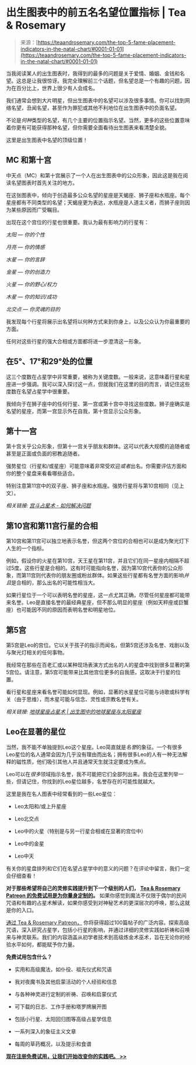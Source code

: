 <!--yml

类别：未分类

日期：2024-06-12 18:23:32

-->

# 出生图表中的前五名名望位置指标 | Tea & Rosemary

> 来源：[https://teaandrosemary.com/the-top-5-fame-placement-indicators-in-the-natal-chart/#0001-01-01](https://teaandrosemary.com/the-top-5-fame-placement-indicators-in-the-natal-chart/#0001-01-01)

当我阅读某人的出生图表时，我得到的最多的问题是关于爱情、婚姻、金钱和名望。这总是让我很惊讶。我完全理解前三个话题，但名望总是一个有趣的问题，因为在百分比上，世界上很少有人会成名。

我们通常会想到大片明星，但出生图表中的名望可以涉及很多事情。你可以找到网络名望，丑闻名望，甚至作为罪犯或其他不利地位在出生图表中的负面名望。

不论是*何种*类型的名望，有几个主要的位置指示名望。当然，更多的这些位置意味着你更有可能获得那种名望，但你需要全面看待出生图表来看清楚全貌。

这里是出生图表中名望的顶级位置！

## MC 和第十宫

中天点（MC）和第十宫展示了一个人在出生图表中的公众形象，因此这是我在阅读名望图表时首先关注的地方。

在这张图表中，倾向于创造最多公众名望的星座是天蝎座、狮子座和水瓶座。每个星座都有不同类型的名望；天蝎座更为表达，水瓶座是人道主义者，而狮子座则因为某些原因而广受瞩目。

出现在这个宫位的行星也很重要。我认为最有影响力的行星有：

*太阳 — 你的个性*

*月亮 — 你的情感*

*水星 — 你的言辞*

*金星 — 你的创造力*

*火星 — 你的野心/权力*

*木星 — 你的知识/成功*

*北交点 — 你灵魂的目的*

我发现每个行星将展示出名望将以何种方式来到你身上，以及公众认为你最重要的方面。

任何对这些行星的强大合相或方面都将进一步澄清这一形象。

## 在5°、17°和29°处的位置

这三个度数在占星学中非常重要，被称为关键度数。一般来说，这意味着行星和星座进一步强调。我可以深入探讨这一点，但就我们在这里的目的而言，请记住这些度数在名望占星学中很重要。

我倾向于在狮子座中的任何行星、第一宫或第十宫中寻找这些度数。狮子座确实是名望的星座，而第一宫显示外在自我，第十宫显示公众形象。

## 第十一宫

第十宫关乎公众形象，但第十一宫关乎朋友和群体。这可以代表大规模的追随者或甚至是正面或负面的邪教追随者。

强势星位（行星和/或星座）可能意味着非常受欢迎*或者*出名。你需要评估方面和你的整个星盘来看看哪些适合。

特别注意第11宫中的双子座、狮子座和水瓶座。强势行星将与第10宫相同（见上文）。

*相关链接: [宫斗占星术 - 如何解决问题](https://teaandrosemary.com/pallas-astrology/)*

## 第10宫和第11宫行星的合相

第10宫和第11宫可以独立地表示名誉，但这两个宫位的合相也可以是成为聚光灯下人生的一个指标。

例如，假设你的火星在第10宫，天王星在第11宫，并且它们在同一星座内相隔不超过5度。这些行星是合相的。这有时可能指向名誉，因为第10宫代表你的公众形象，而第11宫则代表你的朋友圈或粉丝群体。如果这些行星都有名誉方面的影响*并且*是合相的，那么出名的可能性相当大。

如果行星位于一个可以表明名誉的星座，这一点尤其正确，尽管任何星座都可能带来名誉。Leo是直接名誉的最经典星座，但不那么明显的星座（例如天秤座或巨蟹座）也可能因不同的原因而表明名誉和明星地位。

## 第5宫

第5宫是Leo的宫位。它以关于孩子的指示而闻名，但第5宫还涉及名誉、戏剧以及与聚光灯相关的任何事物。

我经常在那些在百老汇或以某种现场表演方式出名的人的星盘中找到很多显著的第5宫位。请注意，第5宫可能带来比其他宫位更多的自我感，这取决于行星的位置。

看行星和星座来看名誉可能如何显现。例如，显著的水星星位可能与诗歌或科学有关（由于思维），而木星可能与信念、灵性或宗教名誉有关。

*相关链接: [地球星座占星术 | 出生图中的地球星座与太阳星座](https://teaandrosemary.com/earth-sign-astrology-earth-signs/)*

## Leo在显著的星位

当然，我不能不单独提到Leo这个星座。Leo简直就是*名誉*的象征。一个有很多Leo星位的名人通常会因为几乎没有理由而出名；拥有很多Leo的人有一种无法解释的磁性质，他们吸引其他人并且通常天生就注定要成为焦点。

Leo可以在*很多*领域指示名誉，我不可能把它们全部列出来。我会在这里列举一些，但请记住，你找到的Leo星位越多，名誉存在的可能性就越大。

这里是我在名人图表中经常看到的一些Leo星位：

+   Leo太阳和/或上升星座

+   Leo北交点

+   Leo中的火星（特别是与另一行星合相或在显著的宫位中）

+   Leo中的金星

+   Leo中天

有关你的星盘排列和它们在名望占星学中的意义的问题？在评论中留言，我们一定会仔细查看！

**对于那些希望将自己的灵修实践提升到下一个级别的人们，** [**Tea & Rosemary Patreon 的免费试用是为你量身定制的**](https://www.patreon.com/teaandrosemary)**。** 如果你感觉到魔法不仅限于偶尔的民间咒语和有趣的占星术解读，如果你感受到对神秘艺术的更深层次的呼唤，那么这就是你的入口。

[通过 Tea & Rosemary Patreon，](https://www.patreon.com/teaandrosemary) 你将获得超过100篇帖子的广泛内容。探索高级咒语，深入研究占星学，包括小行星的影响，并通过详细的灵修实践如祈祷和召唤来与神灵联系。我们的内容涵盖从初学者技术到高级炼金术巫术，旨在无论你的经验水平如何，都能赋予你力量。

**免费试用包含什么？**

+   实用和高级魔法，如仆役、祖先仪式和咒语

+   我对夜魔书及其他启蒙活动的个人经验和信息

+   与各种神灵进行定制的祈祷、召唤和启蒙仪式

+   可下载的日志、工作手册和塔罗牌展开图

+   包括小行星、太阳回归图等高级占星学信息

+   一系列深入的象征主义文章

+   每周的草药概况，以及提示和食谱

[**现在注册免费试用，让我们开始改变你的实践吧。 >>**](https://www.patreon.com/teaandrosemary)
